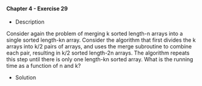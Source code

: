 #### Chapter 4 - Exercise 29

* Description

Consider again the problem of merging k sorted length-n arrays into a single
sorted length-kn array. Consider the algorithm that first divides the k arrays
into k/2 pairs of arrays, and uses the merge subroutine to combine each pair,
resulting in k/2 sorted length-2n arrays. The algorithm repeats this step until
there is only one length-kn sorted array. What is the running time as a function
of n and k?

* Solution


